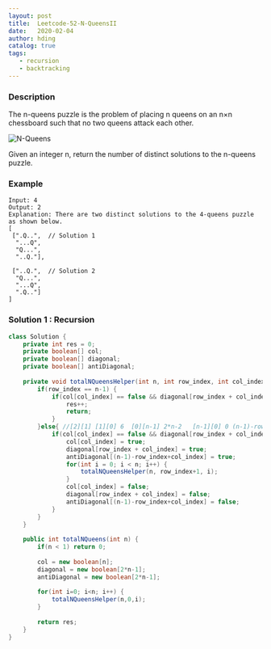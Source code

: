 ```yaml
---
layout: post
title:  Leetcode-52-N-QueensII
date:   2020-02-04
author: hding
catalog: true
tags:
   - recursion
   - backtracking
---
```

### Description
The n-queens puzzle is the problem of placing n queens on an n×n chessboard such that no two queens attack each other.

![N-Queens](https://assets.leetcode.com/uploads/2018/10/12/8-queens.png)

Given an integer n, return the number of distinct solutions to the n-queens puzzle.


### Example
```
Input: 4
Output: 2
Explanation: There are two distinct solutions to the 4-queens puzzle as shown below.
[
 [".Q..",  // Solution 1
  "...Q",
  "Q...",
  "..Q."],

 ["..Q.",  // Solution 2
  "Q...",
  "...Q",
  ".Q.."]
]
```


### Solution 1 : Recursion
```java
class Solution {
    private int res = 0;
    private boolean[] col;
    private boolean[] diagonal;
    private boolean[] antiDiagonal;
    
    private void totalNQueensHelper(int n, int row_index, int col_index) {
        if(row_index == n-1) {
            if(col[col_index] == false && diagonal[row_index + col_index] == false && antiDiagonal[(n-1)-row_index+col_index] == false) {
                res++;
                return;
            }
        }else{ //[2][1] [1][0] 6  [0][n-1] 2*n-2   [n-1][0] 0 (n-1)-row_index+col_idnex
            if(col[col_index] == false && diagonal[row_index + col_index] == false && antiDiagonal[(n-1)-row_index+col_index] == false) {
                col[col_index] = true;
                diagonal[row_index + col_index] = true;
                antiDiagonal[(n-1)-row_index+col_index] = true;
                for(int i = 0; i < n; i++) {
                    totalNQueensHelper(n, row_index+1, i);
                }
                col[col_index] = false;
                diagonal[row_index + col_index] = false;
                antiDiagonal[(n-1)-row_index+col_index] = false;
            }
        }
    }
    
    public int totalNQueens(int n) {
        if(n < 1) return 0;
        
        col = new boolean[n];
        diagonal = new boolean[2*n-1];
        antiDiagonal = new boolean[2*n-1];
        
        for(int i=0; i<n; i++) {
            totalNQueensHelper(n,0,i);
        }
        
        return res;
    }
}
```



























